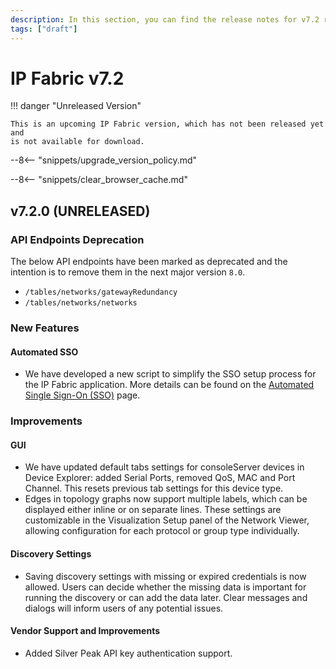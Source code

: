 ```yaml
---
description: In this section, you can find the release notes for v7.2 releases.
tags: ["draft"]
---
```


# IP Fabric v7.2

!!! danger "Unreleased Version"

    This is an upcoming IP Fabric version, which has not been released yet and
    is not available for download.

--8<-- "snippets/upgrade_version_policy.md"

--8<-- "snippets/clear_browser_cache.md"

## v7.2.0 (UNRELEASED)

### API Endpoints Deprecation

The below API endpoints have been marked as deprecated and the intention is to remove them in the next major version `8.0`.

- `/tables/networks/gatewayRedundancy`
- `/tables/networks/networks`

### New Features

#### Automated SSO

- We have developed a new script to simplify the SSO setup process for the IP
  Fabric application. More details can be found on the
  [Automated Single Sign-On (SSO)](../../IP_Fabric_Settings/administration/sso/#automated-sso-enablement-for-the-ipf-applicatio/)
  page.

### Improvements

#### GUI

- We have updated default tabs settings for consoleServer devices in Device Explorer:
  added Serial Ports, removed QoS, MAC and Port Channel. This resets previous tab settings for this device type.
- Edges in topology graphs now support multiple labels, which can be displayed either inline or on separate lines. These settings are customizable in the Visualization Setup panel of the Network Viewer, allowing configuration for each protocol or group type individually.

#### Discovery Settings

- Saving discovery settings with missing or expired credentials is now allowed. Users can decide whether the
  missing data is important for running the discovery or can add the data later. Clear messages and dialogs
  will inform users of any potential issues.

#### Vendor Support and Improvements

- Added Silver Peak API key authentication support.
